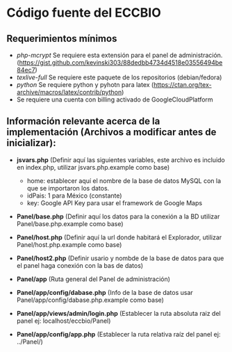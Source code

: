 # Código fuente del ECCBIO

## Requerimientos mínimos
- _php-mcrypt_ Se requiere esta extensión para el panel de administración. (https://gist.github.com/kevinski303/88dedbb4734d4518e03556494be84ec7)
- _texlive-full_ Se requiere este paquete de los repositorios (debian/fedora)
- _python_ Se requiere python y pyhotn para latex (https://ctan.org/tex-archive/macros/latex/contrib/python)
- Se requiere una cuenta con billing activado de GoogleCloudPlatform


## Información relevante acerca de la implementación (Archivos a modificar antes de inicializar):
- **jsvars.php** (Definir aquí las siguientes variables, este archivo es incluido en index.php, utilizar jsvars.php.example como base)
	- home: establecer aquí el nombre de la base de datos MySQL con la que se importaron los datos.
	- idPais: 1 para México (constante)
	- key: Google API Key para usar el framework de Google Maps


- **Panel/base.php** (Definir aquí los datos para la conexión a la BD utilizar Panel/base.php.example como base)

- **Panel/host.php** (Definir aquí la url donde habitará el Explorador, utilizar Panel/host.php.example como base)

- **Panel/host2.php** (Definir usario y nombde de la base de datos para que el panel haga conexión con la bas de datos)

- **Panel/app** (Ruta general del Panel de administración)

- **Panel/app/config/dabase.php** (Info de la base de datos usar Panel/app/config/dabase.php.example como base)

- **Panel/app/views/admin/login.php** (Establecer la ruta absoluta raiz del panel ej: localhost/eccbio/Panel)

- **Panel/app/config/app.php** (Establecer la ruta relativa raíz del panel ej: ../Panel/)
